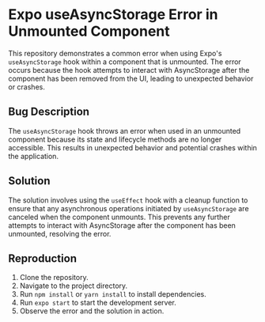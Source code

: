 # Expo useAsyncStorage Error in Unmounted Component

This repository demonstrates a common error when using Expo's `useAsyncStorage` hook within a component that is unmounted. The error occurs because the hook attempts to interact with AsyncStorage after the component has been removed from the UI, leading to unexpected behavior or crashes.

## Bug Description

The `useAsyncStorage` hook throws an error when used in an unmounted component because its state and lifecycle methods are no longer accessible. This results in unexpected behavior and potential crashes within the application.

## Solution

The solution involves using the `useEffect` hook with a cleanup function to ensure that any asynchronous operations initiated by `useAsyncStorage` are canceled when the component unmounts. This prevents any further attempts to interact with AsyncStorage after the component has been unmounted, resolving the error.

## Reproduction

1. Clone the repository.
2. Navigate to the project directory.
3. Run `npm install` or `yarn install` to install dependencies.
4. Run `expo start` to start the development server.
5. Observe the error and the solution in action.